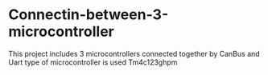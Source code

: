 # Connectin-between-3-microcontroller
This project includes 3 microcontrollers connected together by CanBus   and Uart    type of microcontroller is used Tm4c123ghpm
